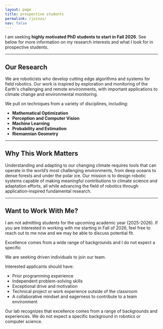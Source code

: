 ```yaml
---
layout: page
title: prospective students
permalink: /joinus/
nav: false
---
```


I am seeking **highly motivated PhD students to start in Fall 2026**. See below for more
information on my research interests and what I look for in prospective
students.

---

## Our Research

We are roboticists who develop cutting edge algorithms and systems for field
robotics. Our work is inspired by exploration and monitoring of the
Earth's challenging and remote environments, with important applications to
climate change and environmental monitoring.

We pull on techniques from a variety of disciplines, including:

- **Mathematical Optimization**
- **Perception and Computer Vision**
- **Machine Learning**
- **Probability and Estimation**
- **Riemannian Geometry**

---

## Why This Work Matters

Understanding and adapting to our changing climate requires tools that can
operate in the world’s most challenging environments, from deep oceans to dense
forests and under the polar ice. Our mission is to design robotic systems
capable of making meaningful contributions to climate science and adaptation
efforts, all while advancing the field of robotics through application-inspired
fundamental research.

---

## Want to Work With Me?

<!-- The best way to work with me is to apply to a Master’s or PhD program in the School of Computer Science at Carnegie Mellon; I will recruit mostly from the Machine Learning Department and Robotics Institue PhD applications. I’m particularly excited about students who love to think deeply and hatch truly new (sometimes crazy) ideas, and am looking for candidates across the theory-to-practice spectrum. An ideal applicant should come in with at least one core strength (e.g. mathematical problem solving, software engineering, deep learning research), and be eager to develop other abilities as the PhD continues. I strongly encourage students who come from a diverse set of backgrounds to apply, including racial, gender, sexual and religious identities, political beliefs, socioeconomic and disability statuses, and non-traditional educational/professional paths. Unfortunately, I am not able to take on research interns who are in high school, or who are undergraduates/Master’s students at institutions other than CMU, at this time. If you belong to the latter category, please apply to a CMU Master’s/PhD! -->

I am not admitting students for the upcoming academic year (2025-2026). If you
are interested in working with me starting in Fall of 2026, feel free to reach
out to me now and we may be able to discuss potential fit.

Excellence comes from a wide range of backgrounds and I do not expect a specific

We are seeking driven individuals to join our team.

Interested applicants should have:
- Prior programming experience
- Independent problem-solving skills
- Exceptional drive and motivation
- Technical project or work experience outside of the classroom
- A collaborative mindset and eagerness to contribute to a team environment

Our lab recognizes that excellence comes from a range of backgrounds and
experiences. We do not expect a specific background in robotics or computer
science.
